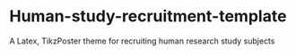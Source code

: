 # Human-study-recruitment-template
A Latex, TikzPoster theme for recruiting human research study subjects
